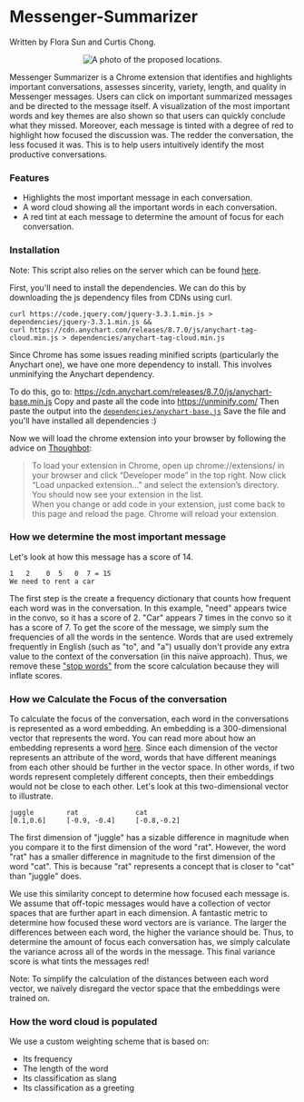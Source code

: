 # Messenger-Summarizer
Written by Flora Sun and Curtis Chong.

<p align="center">
  <img src="http://chongcurtis.com/file_hosting/messenger_summarizer.png" alt="A photo of the proposed locations."/>
</p>

Messenger Summarizer is a Chrome extension that identifies and highlights important conversations, assesses sincerity, variety, length, and quality in Messenger messages.
Users can click on important summarized messages and be directed to the message itself. A visualization of the most important words and key themes are also shown so that users can quickly conclude what they missed. Moreover, each message is tinted with a degree of red to highlight how focused the discussion was. The redder the conversation, the less focused it was. This is to help users intuitively identify the most productive conversations.

### Features
 - Highlights the most important message in each conversation.
 - A word cloud showing all the important words in each conversation.
 - A red tint at each message to determine the amount of focus for each conversation.

### Installation

Note: This script also relies on the server which can be found [here](https://github.com/curtischong/Messenger-Summarizer-Server).

First, you'll need to install the dependencies. We can do this by downloading the js dependency files from CDNs using curl.
```
curl https://code.jquery.com/jquery-3.3.1.min.js > dependencies/jquery-3.3.1.min.js &&
curl https://cdn.anychart.com/releases/8.7.0/js/anychart-tag-cloud.min.js > dependencies/anychart-tag-cloud.min.js
```

Since Chrome has some issues reading minified scripts (particularly the Anychart one), we have one more dependency to install. This involves unminifying the Anychart dependency.

To do this, go to:
https://cdn.anychart.com/releases/8.7.0/js/anychart-base.min.js
Copy and paste all the code into https://unminify.com/
Then paste the output into the [`dependencies/anychart-base.js`](dependencies/anychart-base.js)
Save the file and you'll have installed all dependencies :)

Now we will load the chrome extension into your browser by following the advice on [Thoughbot](https://thoughtbot.com/blog/how-to-make-a-chrome-extension#load-your-extension-into-chrome):

> To load your extension in Chrome, open up chrome://extensions/ in your browser and click “Developer mode” in the top right. Now click “Load unpacked extension…” and select the extension’s directory. You should now see your extension in the list. <br>
> When you change or add code in your extension, just come back to this page and reload the page. Chrome will reload your extension.


### How we determine the most important message
Let's look at how this message has a score of 14.
```
1   2    0  5   0  7 = 15
We need to rent a car
```

The first step is the create a frequency dictionary that counts how frequent each word was in the conversation. In this example, "need" appears twice in the convo, so it has a score of 2. "Car" appears 7 times in the convo so it has a score of 7. To get the score of the message, we simply sum the frequencies of all the words in the sentence. Words that are used extremely frequently in English (such as "to", and "a") usually don't provide any extra value to the context of the conversation (in this naïve approach). Thus, we remove these ["stop words"](https://en.wikipedia.org/wiki/Stop_words) from the score calculation because they will inflate scores.

### How we Calculate the Focus of the conversation
To calculate the focus of the conversation, each word in the conversations is represented as a word embedding. An embedding is a 300-dimensional vector that represents the word. You can read more about how an embedding represents a word [here](https://towardsdatascience.com/introduction-to-word-embedding-and-word2vec-652d0c2060fa). Since each dimension of the vector represents an attribute of the word, words that have different meanings from each other should be further in the vector space. In other words, if two words represent completely different concepts, then their embeddings would not be close to each other. Let's look at this two-dimensional vector to illustrate.
```
juggle        rat              cat
[0.1,0.6]     [-0.9, -0.4]     [-0.8,-0.2]
```

The first dimension of "juggle" has a sizable difference in magnitude when you compare it to the first dimension of the word "rat". However, the word "rat" has a smaller difference in magnitude to the first dimension of the word "cat". This is because "rat" represents a concept that is closer to "cat" than "juggle" does.

We use this similarity concept to determine how focused each message is. We assume that off-topic messages would have a collection of vector spaces that are further apart in each dimension. A fantastic metric to determine how focused these word vectors are is variance. The larger the differences between each word, the higher the variance should be. Thus, to determine the amount of focus each conversation has, we simply calculate the variance across all of the words in the message. This final variance score is what tints the messages red!

Note: To simplify the calculation of the distances between each word vector, we naïvely disregard the vector space that the embeddings were trained on.

### How the word cloud is populated
We use a custom weighting scheme that is based on:
- Its frequency
- The length of the word
- Its classification as slang
- Its classification as a greeting
